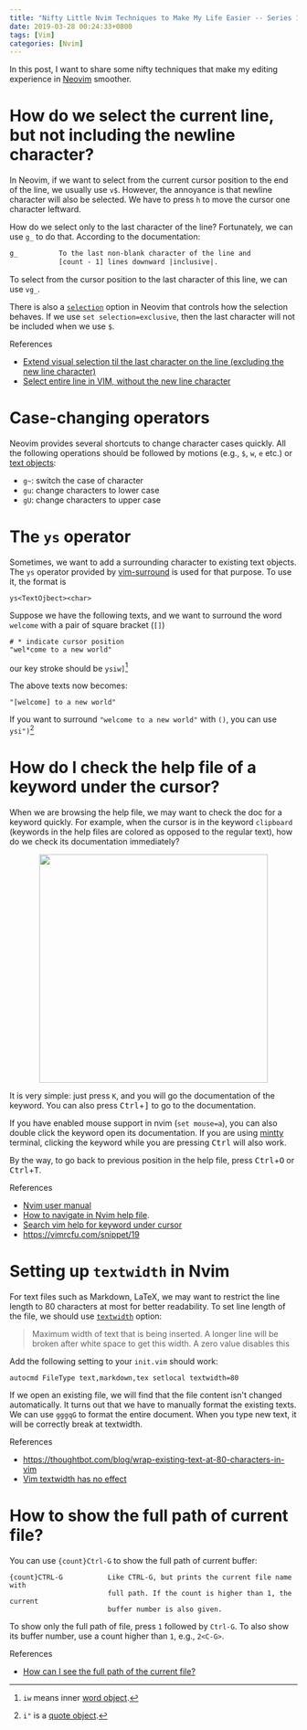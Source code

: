 ```yaml
---
title: "Nifty Little Nvim Techniques to Make My Life Easier -- Series 1"
date: 2019-03-28 00:24:33+0800
tags: [Vim]
categories: [Nvim]
---
```


In this post, I want to share some nifty techniques that make my editing
experience in [Neovim](https://github.com/neovim/neovim) smoother.

<!--more-->

# How do we select the current line, but not including the newline character?

In Neovim, if we want to select from the current cursor position to the end of
the line, we usually use `v$`. However, the annoyance is that newline character
will also be selected. We have to press `h` to move the cursor one character
leftward.

How do we select only to the last character of the line? Fortunately, we can
use `g_` to do that. According to the documentation:

```txt
g_          To the last non-blank character of the line and
            [count - 1] lines downward |inclusive|.
```

To select from the cursor position to the last character of this line, we can
use `vg_`.

There is also a [`selection`](https://neovim.io/doc/user/options.html#'selection')
option in Neovim that controls how the selection
behaves. If we use `set selection=exclusive`, then the last character will not
be included when we use `$`.

References

+ [Extend visual selection til the last character on the line (excluding the new line character)](https://vi.stackexchange.com/q/12607/15292)
+ [Select entire line in VIM, without the new line character](https://stackoverflow.com/q/20165596/6064933)

# Case-changing operators

Neovim provides several shortcuts to change character cases quickly. All the
following operations should be followed by motions (e.g., `$`, `w`, `e` etc.)
or [text objects](https://neovim.io/doc/user/motion.html#text-objects):

+ `g~`: switch the case of character
+ `gu`: change characters to lower case
+ `gU`: change characters to upper case

# The `ys` operator

Sometimes, we want to add a surrounding character to existing text objects. The
`ys` operator provided by [vim-surround](https://github.com/tpope/vim-surround)
is used for that purpose. To use it, the format is

```
ys<TextOjbect><char>
```

Suppose we have the following texts, and we want to surround the word `welcome`
with a pair of square bracket (`[]`)

```
# * indicate cursor position
"wel*come to a new world"
```

our key stroke should be `ysiw]`[^1]

The above texts now becomes:

```
"[welcome] to a new world"
```

If you want to surround `"welcome to a new world"` with `()`, you can use
`ysi")`[^2]

# How do I check the help file of a keyword under the cursor?

When we are browsing the help file, we may want to check the doc for a keyword
quickly. For example, when the cursor is in the keyword `clipboard` (keywords
in the help files are colored as opposed to the regular text), how do we check
its documentation immediately?

<p align="center">
<img src="https://blog-resource-1257868508.file.myqcloud.com/20200430135552.png" width="400">
</p>

It is very simple: just press `K`, and you will go the documentation of the
keyword. You can also press <kbd>Ctrl</kbd>+<kbd>]</kbd> to go to the
documentation.

If you have enabled mouse support in nvim (`set mouse=a`), you can also double
click the keyword open its documentation. If you are using [mintty](http://mintty.github.io/)
terminal, clicking the keyword while you are pressing <kbd>Ctrl</kbd> will
also work.

By the way, to go back to previous position in the help file, press
<kbd>Ctrl</kbd>+<kbd>O</kbd> or <kbd>Ctrl</kbd>+<kbd>T</kbd>.

References

+ [Nvim user manual](https://neovim.io/doc/user/)
+ [How to navigate in Nvim help file](https://vi.stackexchange.com/q/2136/15292).
+ [Search vim help for keyword under cursor](https://stackoverflow.com/q/15867323/6064933)
+ <https://vimrcfu.com/snippet/19>

# Setting up `textwidth` in Nvim

For text files such as Markdown, LaTeX, we may want to restrict the line length
to 80 characters at most for better readability. To set line length of the file,
we should use [`textwidth`](https://neovim.io/doc/user/options.html#'textwidth') option:

> Maximum width of text that is being inserted.  A longer line will be
> broken after white space to get this width.  A zero value disables this
>

Add the following setting to your `init.vim` should work:

```vim
autocmd FileType text,markdown,tex setlocal textwidth=80
```

If we open an existing file, we will find that the file content isn't changed
automatically. It turns out that we have to manually format the existing texts.
We can use `gggqG` to format the entire document. When you type new text, it
will be correctly break at textwidth.

References

+ https://thoughtbot.com/blog/wrap-existing-text-at-80-characters-in-vim
+ [Vim textwidth has no effect](https://stackoverflow.com/q/5136902/6064933)

# How to show the full path of current file?

You can use `{count}Ctrl-G` to show the full path of current buffer:

```
{count}CTRL-G           Like CTRL-G, but prints the current file name with
                        full path. If the count is higher than 1, the current
                        buffer number is also given.
```

To show only the full path of file, press `1` followed by `Ctrl-G`. To also
show its buffer number, use a count higher than `1`, e.g., `2<C-G>`.

References

+ [How can I see the full path of the current file?](https://vi.stackexchange.com/q/104/15292)

[^1]: `iw` means inner [word object](http://vimdoc.sourceforge.net/htmldoc/motion.html#iw).
[^2]: `i"` is a [quote object](http://vimdoc.sourceforge.net/htmldoc/motion.html#i').
